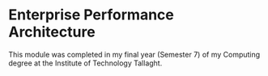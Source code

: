 # Enterprise Performance Architecture
This module was completed in my final year (Semester 7) of my Computing degree at the Institute of Technology Tallaght.
